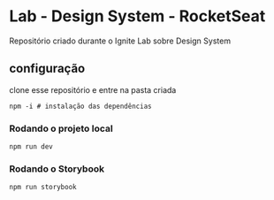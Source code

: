 # Lab - Design System - RocketSeat

Repositório criado durante o Ignite Lab sobre Design System

## configuração

clone esse repositório e entre na pasta criada

```Shell
npm -i # instalação das dependências
```

### Rodando o projeto local

```Shell
npm run dev
```

### Rodando o Storybook

```Shell
npm run storybook
```
